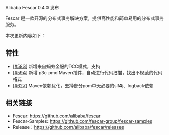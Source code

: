 Alibaba Fescar 0.4.0 发布

Fescar 是一款开源的分布式事务解决方案，提供高性能和简单易用的分布式事务服务。

本次更新内容如下：

## 特性

- [[#583](https://github.com/alibaba/fescar/pull/583)] 新增来自蚂蚁金服的TCC模式，支持
- [[#594](https://github.com/alibaba/fescar/pull/611)] 新增 p3c pmd Maven插件，自动进行代码扫描，找出不规范的代码格式
- [[#627](https://github.com/alibaba/fescar/pull/627)] Maven依赖优化，去掉部分pom中无必要的slf4j、logback依赖


## 相关链接
- Fescar: https://github.com/alibaba/fescar   
- Fescar-Samples: https://github.com/fescar-group/fescar-samples   
- Release：https://github.com/alibaba/fescar/releases
